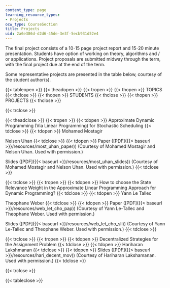 ```yaml
---
content_type: page
learning_resource_types:
- Projects
ocw_type: CourseSection
title: Projects
uid: 2a6e386d-d2d6-45de-3e3f-5ecb931d52e4
---
```


The final project consists of a 10-15 page project report and 15-20 minute presentation. Students have option of working on theory, algorithms and / or applications. Project proposals are submitted midway through the term, with the final project due at the end of the term.

Some representative projects are presented in the table below, courtesy of the student author(s).

{{< tableopen >}}
{{< theadopen >}}
{{< tropen >}}
{{< thopen >}}
TOPICS
{{< thclose >}}
{{< thopen >}}
STUDENTS
{{< thclose >}}
{{< thopen >}}
PROJECTS
{{< thclose >}}

{{< trclose >}}

{{< theadclose >}}
{{< tropen >}}
{{< tdopen >}}
Approximate Dynamic Programming (Via Linear Programming) for Stochastic Scheduling
{{< tdclose >}}
{{< tdopen >}}
Mohamed Mostagir  
  
Nelson Uhan
{{< tdclose >}}
{{< tdopen >}}
Paper ([PDF]({{< baseurl >}}/resources/most_uhan_paper)) (Courtesy of Mohamed Mostagir and Nelson Uhan. Used with permission.)  
  
Slides ([PDF]({{< baseurl >}}/resources/most_uhan_slides)) (Courtesy of Mohamed Mostagir and Nelson Uhan. Used with permission.)
{{< tdclose >}}

{{< trclose >}}
{{< tropen >}}
{{< tdopen >}}
How to choose the State Relevance Weight in the Approximate Linear Programming Approach for Dynamic Programming?
{{< tdclose >}}
{{< tdopen >}}
Yann Le Tallec  
  
Theophane Weber
{{< tdclose >}}
{{< tdopen >}}
Paper ([PDF]({{< baseurl >}}/resources/web_let_cho_pap)) (Courtesy of Yann Le-Tallec and Theophane Weber. Used with permission.)  
  
Slides ([PDF]({{< baseurl >}}/resources/web_let_cho_sli)) (Courtesy of Yann Le-Tallec and Theophane Weber. Used with permission.)
{{< tdclose >}}

{{< trclose >}}
{{< tropen >}}
{{< tdopen >}}
Decentralized Strategies for the Assignment Problem
{{< tdclose >}}
{{< tdopen >}}
Hariharan Lakshmanan
{{< tdclose >}}
{{< tdopen >}}
Slides ([PDF]({{< baseurl >}}/resources/hari_decent_mov)) (Courtesy of Hariharan Lakshamanan. Used with permission.)
{{< tdclose >}}

{{< trclose >}}

{{< tableclose >}}